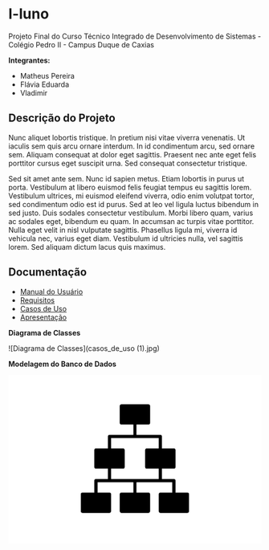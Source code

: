 # I-luno

Projeto Final do Curso Técnico Integrado de Desenvolvimento de Sistemas - Colégio Pedro II - Campus Duque de Caxias

**Integrantes:**
 - Matheus Pereira
 - Flávia Eduarda
 - Vladimir

 ## Descrição do Projeto

 Nunc aliquet lobortis tristique. In pretium nisi vitae viverra venenatis. Ut iaculis sem quis arcu ornare interdum. In id condimentum arcu, sed ornare sem. Aliquam consequat at dolor eget sagittis. Praesent nec ante eget felis porttitor cursus eget suscipit urna. Sed consequat consectetur tristique.

Sed sit amet ante sem. Nunc id sapien metus. Etiam lobortis in purus ut porta. Vestibulum at libero euismod felis feugiat tempus eu sagittis lorem. Vestibulum ultrices, mi euismod eleifend viverra, odio enim volutpat tortor, sed condimentum odio est id purus. Sed at leo vel ligula luctus bibendum in sed justo. Duis sodales consectetur vestibulum. Morbi libero quam, varius ac sodales eget, bibendum eu quam. In accumsan ac turpis vitae porttitor. Nulla eget velit in nisl vulputate sagittis. Phasellus ligula mi, viverra id vehicula nec, varius eget diam. Vestibulum id ultricies nulla, vel sagittis lorem. Sed aliquam dictum lacus quis maximus.

## Documentação

- [Manual do Usuário](manual.md)
- [Requisitos](requisitos.md)
- [Casos de Uso](casos-de-uso.md)
- [Apresentação](apresentacao.pdf)

**Diagrama de Classes**

![Diagrama de Classes](casos_de_uso (1).jpg)

**Modelagem do Banco de Dados**

![Diagrama de Banco de Dados](diagrama-exemplo.png)
